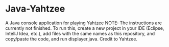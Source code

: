 # Java-Yahtzee
A Java console application for playing Yahtzee
NOTE: The instructions are currently not finished.
To run this, create a new project in your IDE (Eclipse, IntellJ Idea, etc.), add files with the same names as this repository, and copy/paste the code, and run displayer.java.
Credit to Yahtzee.
